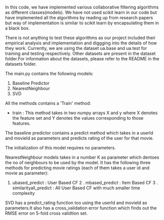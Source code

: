 In this code, we have implemented various collaborative filtering algorithms as different classes(models).
We have not used scikit learn in our code but have implemented all the algorithms by reading up from research 
papers but way of implementation is similar to scikit learn by encapsulating them in a black box.

There is not anything to test these algorithms as our project included their empirical analysis and implementation
and diggging into the details of how they work.
Currently, we are using the dataset ua.base and ua.test for training and testing respectively.
Other datasets are present in the dataset folder.For information about the datasets, please refer to the README
in the datasets folder.

The main.py contains the following models:

1. Baseline Predictor
2. NearestNeighbour
3. SVD

All the methods contains a 'Train' method:
- train : This method takes in two numpy arrays X and y where X denotes the feature set and Y denotes the values corresponding to those features.

The baseline predictor contains a predict method which takes in a userId and movieId as parameters and predicts
rating of the user for that movie.

The initialization of this model requires no parameters.

NearestNeighbour models takes in a number K as parameter which dentoes the no of neighbours to be used by the model.
It has the following three methods for predicting movie ratings (each of them takes a user id and movie as parameter):
1.  ubased_predict : User Based CF
2 . mbased_predict : Item Based CF
3 . similarityall_predict : All User Based CF with much smaller time complexity

SVD has a predict_rating function too using the userId and movieId as parameters.It also has a cross_validation error function which finds out the RMSE error on 5-fold cross validtion set. 

